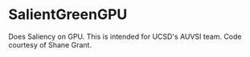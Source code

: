 SalientGreenGPU
===============

Does Saliency on GPU. This is intended for UCSD's AUVSI team. Code courtesy of Shane Grant.